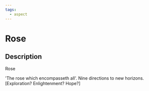 ```yaml
---
tags:
  - aspect
---
```


# Rose

## Description
Rose

'The rose which encompasseth all'. Nine directions to new horizons. [Exploration? Enlightenment? Hope?]